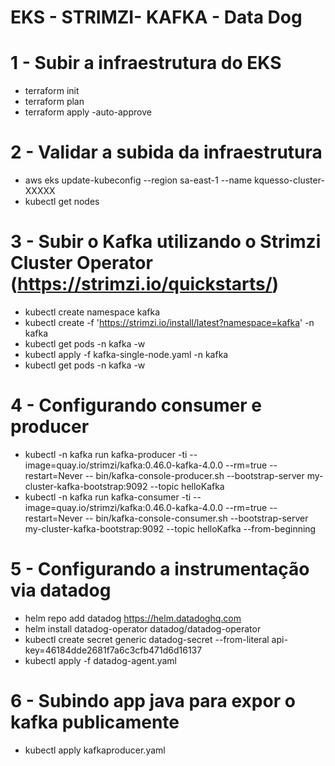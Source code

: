 # EKS - STRIMZI- KAFKA - Data Dog

# 1 - Subir a infraestrutura do EKS
- terraform init 
- terraform plan
- terraform apply -auto-approve

# 2 - Validar a subida da infraestrutura
- aws eks update-kubeconfig --region sa-east-1 --name kquesso-cluster-XXXXX
- kubectl get nodes

# 3 - Subir o Kafka utilizando o Strimzi Cluster Operator (https://strimzi.io/quickstarts/)
- kubectl create namespace kafka
- kubectl create -f 'https://strimzi.io/install/latest?namespace=kafka' -n kafka
- kubectl get pods -n kafka -w
- kubectl apply -f kafka-single-node.yaml -n kafka 
- kubectl get pods -n kafka -w

# 4 - Configurando consumer e producer
- kubectl -n kafka run kafka-producer -ti --image=quay.io/strimzi/kafka:0.46.0-kafka-4.0.0 --rm=true --restart=Never -- bin/kafka-console-producer.sh --bootstrap-server my-cluster-kafka-bootstrap:9092 --topic helloKafka
- kubectl -n kafka run kafka-consumer -ti --image=quay.io/strimzi/kafka:0.46.0-kafka-4.0.0 --rm=true --restart=Never -- bin/kafka-console-consumer.sh --bootstrap-server my-cluster-kafka-bootstrap:9092 --topic helloKafka --from-beginning

# 5 - Configurando a instrumentação via datadog
- helm repo add datadog https://helm.datadoghq.com
- helm install datadog-operator datadog/datadog-operator
- kubectl create secret generic datadog-secret --from-literal api-key=46184dde2681f7a6c3cfb471d6d16137
- kubectl apply -f datadog-agent.yaml

# 6 - Subindo app java para expor o kafka publicamente
- kubectl apply kafkaproducer.yaml